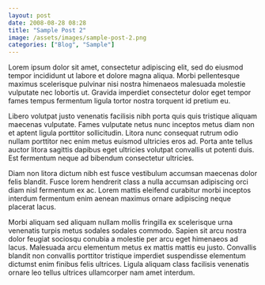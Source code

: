 ```yaml
---
layout: post
date: 2008-08-28 08:28
title: "Sample Post 2"
image: /assets/images/sample-post-2.png
categories: ["Blog", "Sample"]
---
```


Lorem ipsum dolor sit amet, consectetur adipiscing elit, sed do eiusmod tempor incididunt ut labore et dolore magna aliqua. Morbi pellentesque maximus scelerisque pulvinar nisi nostra himenaeos malesuada molestie vulputate nec lobortis ut. Gravida imperdiet consectetur dolor eget tempor fames tempus fermentum ligula tortor nostra torquent id pretium eu.

Libero volutpat justo venenatis facilisis nibh porta quis quis tristique aliquam maecenas vulputate. Fames vulputate netus nunc inceptos metus diam non et aptent ligula porttitor sollicitudin. Litora nunc consequat rutrum odio nullam porttitor nec enim metus euismod ultricies eros ad. Porta ante tellus auctor litora sagittis dapibus eget ultricies volutpat convallis ut potenti duis. Est fermentum neque ad bibendum consectetur ultricies.

Diam non litora dictum nibh est fusce vestibulum accumsan maecenas dolor felis blandit. Fusce lorem hendrerit class a nulla accumsan adipiscing orci diam nisl fermentum ex ac. Lorem mattis eleifend curabitur morbi inceptos interdum fermentum enim aenean maximus ornare adipiscing neque placerat lacus.

Morbi aliquam sed aliquam nullam mollis fringilla ex scelerisque urna venenatis turpis metus sodales sodales commodo. Sapien sit arcu nostra dolor feugiat sociosqu conubia a molestie per arcu eget himenaeos ad lacus. Malesuada arcu elementum metus ex mattis mattis eu justo. Convallis blandit non convallis porttitor tristique imperdiet suspendisse elementum dictumst enim finibus felis ultrices. Ligula aliquam class facilisis venenatis ornare leo tellus ultrices ullamcorper nam amet interdum.